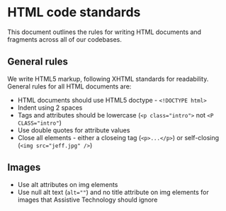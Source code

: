 # HTML code standards
This document outlines the rules for writing HTML documents and fragments across all of our codebases.

## General rules
We write HTML5 markup, following XHTML standards for readability.
General rules for all HTML documents are:
 - HTML documents should use HTML5 doctype - `<!DOCTYPE html>`
 - Indent using 2 spaces
 - Tags and attributes should be lowercase (`<p class="intro">` not `<P CLASS="intro"`)
 - Use double quotes for attribute values
 - Close all elements - either a closeing tag (`<p>...</p>`) or self-closing (`<img src="jeff.jpg" />`)

## Images
  - Use alt attributes on img elements
  - Use null alt text (`alt=""`) and no title attribute on img elements for images that Assistive Technology should ignore
